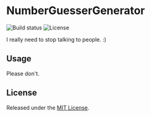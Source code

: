 # NumberGuesserGenerator

![Build status](https://github.com/rnelson/NumberGuesserGenerator/actions/workflows/dotnet.yml/badge.svg) ![License](https://img.shields.io/github/license/rnelson/NumberGuesserGenerator%20)

I really need to stop talking to people. :)

## Usage

Please don't.

## License

Released under the [MIT License](http://rnelson.mit-license.org).
